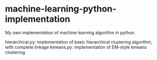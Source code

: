 # machine-learning-python-implementation
My own implementation of machine learning algorithm in python

hierarchical.py:  implementation of basic hierarchical clustering algorithm, with complete linkage
kmeans.py:        implementation of EM-style kmeans clustering
